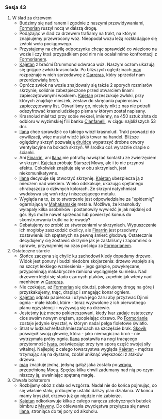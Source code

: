 ### Sesja 43
1. W ślad za drzewem
    - Budzimy się nad ranem i zgodnie z naszymi przewidywaniami, [Formorian](#p_formorian) ruszył nocą w dalszą drogę.
    - Podążając w ślad za drzewem trafiamy na trakt, na którym znajdujemy przewrócony wóz. Nieopodal wozu leżą rozkładające się zwłoki woła pociągowego. 
    - Przystajemy na chwilę odpoczynku chcąc sprawdzić co wieziono na wozie i czy ktoś przypadkiem pod nim nie ocalał mimo konfrontacji z [Formorianem](#p_formorian).
    - [Kajetan](#g_kajetan) z braćmi Drummond odwraca wóz. Naszym oczom ukazują się gnijące zwłoki krasnoluda. Po bliższych oględzinach [mag](#g_kajetan) rozpoznaje w nich sprzedawcę z [Carreras](#l_carreras), który sprzedał nam przerdzewiałą broń.
    - Oprócz zwłok na wozie znajdowały się także 2 sporych rozmiarów skrzynie, solidnie zabezpieczone przed otwarciem linami zapieczętowanymi woskiem. [Kajetan](#g_kajetan) przeszukuje zwłoki, przy których znajduje mieszek, zestaw do skręcania papierosów i zapieczętowany list. Otwarliśmy go, niestety nikt z nas nie potrafi odszyfrować krasnoludzkiego pisma w którym został napisany.
    - Krasnolud miał też przy sobie weksel, imienny, na 450 sztuk złota do odbioru w wyzimskiej filii banku [Cianfanelli](#p_cianfanelli), w ciągu najbliższych 53 dni.
    - [Ilana](#g_ilana) chce sprawdzić co takiego wiózł krasnolud. Trakt prowadzi do cywilizacji, więc musiał wieźć jakiś towar na handel. Bliższe oględziny skrzyń pozwalają [druidce](#g_ilana) wypatrzyć drobne otwory wentylacyjne na bokach skrzyń. W środku coś wyraźnie drapie o ścianki.
    - Ani [Finarrin](#p_druid_finarrin), ani [Ilana](#g_ilana) nie potrafią nawiązać kontaktu ze zwierzęciem w skrzyni. [Kajetan](#g_kajetan) próbuje Starszej Mowy, ale i to nie przynosi efektu. Cokolwiek znajduje się w obu skrzyniach, jest niekomunikatywne.
    - [Ilana](#g_ilana) decyduje się otworzyć skrzynię. [Kajetan](#g_kajetan) ubezpiecza ją z mieczem nad wiekiem. Wieko odskakuje, ukazując spętanego chrabąszcza o dziwnych kolorach. Ze skrzyni natychmiast wydobywa się woń rdzy i niszczejącego metalu.
    - Wygląda na to, że to stworzenie jest odpowiedzialne za "epidemię" ogarniającą w [Mahakamskie](#l_mahakam) metale. Możliwe, że krasnoludy wyłapały kilka osobników i postanowiły wywieźć je jak najdalej od gór. Być może nawet sprzedać lub powierzyć komuś do skonstruowania trutki na te owady?
    - Debatujemy co zrobić ze stworzeniami w skrzyniach. Wypuszczenie ich mogłoby zaszkodzić okolicy, ale [Finarrin](#p_druid_finarrin) jest przeciwny zostawieniu ich spętanych na pewną śmierć głodową. Ostatecznie decydujemy się zostawić skrzynie jak je zastaliśmy i zapomnieć o sprawie, przynajmniej na czas pościgu za [Formorianem](#p_formorian).
2. Ostateczne starcie
    - Słońce zaczyna się chylić ku zachodowi kiedy dopadamy drzewo. Widok jest ponury i budzi niedobre skojarzenia: drzewo wspięło się na szczyt lekkiego wzniesienia - jego gałęzie, powykręcane, przypominają makabryczne ramiona wyciągnięte ku niebu. Nad drzewem kłębi się stado czarnych ptaków, zupełnie jak wtedy nad menhirem w [Carreras](#l_carreras).
    - Nie czekając, aż [Formorian](#p_formorian) się obudzi, pokonujemy drogę na górę i przyskakujemy, tnąc, drapiąc i smagając konar ogniem.
    - [Kajetan](#g_kajetan) odpala papierosa i używa jego żaru aby przyzwać Djinni ognia - małe istotki, które - teraz wyzwolone z ich pierwotnego planu egzystencji - wyżywają się na drzewie.
    - Jesteśmy już mocno pokiereszowani, kiedy [Ivar](#p_ivar) zadaje ostateczny cios swoim nowym orężem, spopielając drzewo. Po [Formorianie](#p_formorian) zostaje jedynie kryształ, w którym nadal pełga fioletowe światło.
    - Strat w ludziach/elfach/mieszańcach na szczęście brak. [Skovik](#p_skovik) poświęcił swoją glewnię, która - jako niemagiczna broń - nie wytrzymała próby ognia. [Ilana](#g_ilana) postawiła na nogi tracącego przytomność [Ivara](#p_ivar), poświęcając przy tym sporą część swojej siły witalnej. Najlepiej z całego towarzystwa wygląda [Kajetan](#g_kajetan) - mądrze trzymając się na dystans, zdołał uniknąć większości z ataków drzewa.
    - [mag](#g_kajetan) znajduje jedną, jedyną gałąź jaka została po [wrogu](#p_formorian), przepełnioną Mocą. Spędza kilka chwil zadumany nad nią po czym niszczy ją, uwalniając spętaną magię.
3. Chwała bohaterom
    - Rozbijamy obóz z dala od wzgórza. Nadal nie do końca pojmując, co się właśnie stało, próbujemy ustalić dalszy plan działania. W końcu mamy kryształ, drzewo już go nigdzie nie zabierze.
    - [Kajetan](#g_kajetan) odkorkowuje kilka z całego naręcza zdobycznych butelek bimbru z [Mayeny](#l_mayena). Do oblewania zwycięstwa przyłącza się nawet [Ilana](#g_ilana), stroniąca do tej pory od alkoholu.
